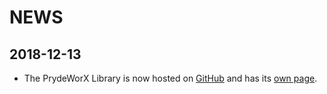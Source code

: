 NEWS
=======================================

2018-12-13
---------------------------------------
* The PrydeWorX Library is now hosted on [GitHub](https://github.com/Yamakuzure/pwxlib)
  and has its [own page](https://prydeworx.com/pwxlib).

